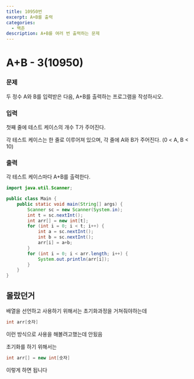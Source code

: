 ```yaml
---
title: 10950번
excerpt: A+B를 출력
categories:
  - 백준
description: A+B를 여러 번 출력하는 문제
---
```


# A+B - 3\(10950\)

### 문제

두 정수 A와 B를 입력받은 다음, A+B를 출력하는 프로그램을 작성하시오.

### 입력

첫째 줄에 테스트 케이스의 개수 T가 주어진다.

각 테스트 케이스는 한 줄로 이루어져 있으며, 각 줄에 A와 B가 주어진다. \(0 &lt; A, B &lt; 10\)

### 출력

각 테스트 케이스마다 A+B를 출력한다.

```java
import java.util.Scanner;

public class Main {
    public static void main(String[] args) {
        Scanner sc = new Scanner(System.in);
        int t = sc.nextInt();
        int arr[] = new int[t];
        for (int i = 0; i < t; i++) {
            int a = sc.nextInt();
            int b = sc.nextInt();
            arr[i] = a+b;
        }
        for (int i = 0; i < arr.length; i++) {
            System.out.println(arr[i]);
        }
    }
}
```

## 몰랐던거

배열을 선언하고 사용하기 위해서는 초기화과정을 거쳐줘야하는데

```java
int arr[숫자]
```

이런 방식으로 사용을 해볼려고했는데 안됬음

초기화를 하기 위해서는

```java
int arr[] = new int[숫자]
```

이렇게 하면 됩니다

